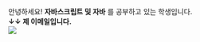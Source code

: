 안녕하세요! <b>자바스크립트 및 자바</b> 를 공부하고 있는 학생입니다.<br>
<b>↓↓ 제 이메일입니다.</b><br>
<img src="https://img.shields.io/badge/97970zz@gmail.com-EA4335?style=flat-square&logo=Gmail&logoColor=white"/>
